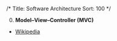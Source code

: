 /*
Title: Software Architecture
Sort: 100
*/

0. **Model–View–Controller (MVC)**

  * [Wikipedia](https://en.wikipedia.org/wiki/Model%E2%80%93view%E2%80%93controller)
